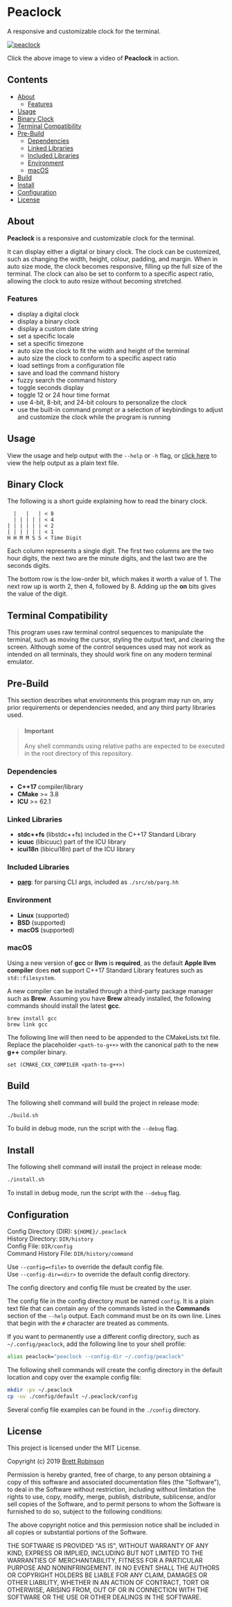 # Peaclock
A responsive and customizable clock for the terminal.

[![peaclock](https://raw.githubusercontent.com/octobanana/peaclock/master/assets/peaclock.png)](https://octobanana.com/software/peaclock/blob/assets/peaclock.mp4#file)

Click the above image to view a video of __Peaclock__ in action.

## Contents
* [About](#about)
  * [Features](#features)
* [Usage](#usage)
* [Binary Clock](#binary-clock)
* [Terminal Compatibility](#terminal-compatibility)
* [Pre-Build](#pre-build)
  * [Dependencies](#dependencies)
  * [Linked Libraries](#linked-libraries)
  * [Included Libraries](#included-libraries)
  * [Environment](#environment)
  * [macOS](#macos)
* [Build](#build)
* [Install](#install)
* [Configuration](#configuration)
* [License](#license)

## About
__Peaclock__ is a responsive and customizable clock for the terminal.

It can display either a digital or binary clock.
The clock can be customized, such as changing the width,
height, colour, padding, and margin. When in auto size mode,
the clock becomes responsive, filling up the full size of the terminal.
The clock can also be set to conform to a specific aspect ratio,
allowing the clock to auto resize without becoming stretched.

### Features
* display a digital clock
* display a binary clock
* display a custom date string
* set a specific locale
* set a specific timezone
* auto size the clock to fit the width and height of the terminal
* auto size the clock to conform to a specific aspect ratio
* load settings from a configuration file
* save and load the command history
* fuzzy search the command history
* toggle seconds display
* toggle 12 or 24 hour time format
* use 4-bit, 8-bit, and 24-bit colours to personalize the clock
* use the built-in command prompt or a selection of keybindings to adjust and customize the clock while the program is running

## Usage
View the usage and help output with the `--help` or `-h` flag,
or [click here](https://raw.githubusercontent.com/octobanana/peaclock/master/help.txt) to view the help output as a plain text file.

## Binary Clock
The following is a short guide explaining how to read the binary clock.

```
  |   |   | < 8
  | | | | | < 4
| | | | | | < 2
| | | | | | < 1
H H M M S S < Time Digit
```

Each column represents a single digit.
The first two columns are the two hour digits,
the next two are the minute digits,
and the last two are the seconds digits.

The bottom row is the low-order bit,
which makes it worth a value of 1.
The next row up is worth 2, then 4, followed by 8.
Adding up the __on__ bits gives the value of the digit.

## Terminal Compatibility
This program uses raw terminal control sequences to manipulate the terminal,
such as moving the cursor, styling the output text, and clearing the screen.
Although some of the control sequences used may not work as intended on all terminals,
they should work fine on any modern terminal emulator.

## Pre-Build
This section describes what environments this program may run on,
any prior requirements or dependencies needed,
and any third party libraries used.

> #### Important
> Any shell commands using relative paths are expected to be executed in the
> root directory of this repository.

### Dependencies
* __C++17__ compiler/library
* __CMake__ >= 3.8
* __ICU__ >= 62.1

### Linked Libraries
* __stdc++fs__ (libstdc++fs) included in the C++17 Standard Library
* __icuuc__ (libicuuc) part of the ICU library
* __icui18n__ (libicui18n) part of the ICU library

### Included Libraries
* [__parg__](https://github.com/octobanana/parg):
  for parsing CLI args, included as `./src/ob/parg.hh`

### Environment
* __Linux__ (supported)
* __BSD__ (supported)
* __macOS__ (supported)

### macOS
Using a new version of __gcc__ or __llvm__ is __required__, as the default
__Apple llvm compiler__ does __not__ support C++17 Standard Library features such as `std::filesystem`.

A new compiler can be installed through a third-party package manager such as __Brew__.
Assuming you have __Brew__ already installed, the following commands should install
the latest __gcc__.

```
brew install gcc
brew link gcc
```

The following line will then need to be appended to the CMakeLists.txt file.
Replace the placeholder `<path-to-g++>` with the canonical path to the new __g++__ compiler binary.

```
set (CMAKE_CXX_COMPILER <path-to-g++>)
```

## Build
The following shell command will build the project in release mode:
```sh
./build.sh
```
To build in debug mode, run the script with the `--debug` flag.

## Install
The following shell command will install the project in release mode:
```sh
./install.sh
```
To install in debug mode, run the script with the `--debug` flag.

## Configuration
Config Directory (DIR): `${HOME}/.peaclock`  
History Directory: `DIR/history`  
Config File: `DIR/config`  
Command History File: `DIR/history/command`

Use `--config=<file>` to override the default config file.  
Use `--config-dir=<dir>` to override the default config directory.

The config directory and config file must be created by the user.

The config file in the config directory must be named `config`.
It is a plain text file that can contain any of the
commands listed in the __Commands__ section of the `--help` output.
Each command must be on its own line. Lines that begin with the
`#` character are treated as comments.

If you want to permanently use a different config directory,
such as `~/.config/peaclock`, add the following line to your shell profile:
```sh
alias peaclock="peaclock --config-dir ~/.config/peaclock"
```

The following shell commands will create the config directory
in the default location and copy over the example config file:
```sh
mkdir -pv ~/.peaclock
cp -uv ./config/default ~/.peaclock/config
```

Several config file examples can be found in the `./config` directory.

## License
This project is licensed under the MIT License.

Copyright (c) 2019 [Brett Robinson](https://octobanana.com/)

Permission is hereby granted, free of charge, to any person obtaining a copy
of this software and associated documentation files (the "Software"), to deal
in the Software without restriction, including without limitation the rights
to use, copy, modify, merge, publish, distribute, sublicense, and/or sell
copies of the Software, and to permit persons to whom the Software is
furnished to do so, subject to the following conditions:

The above copyright notice and this permission notice shall be included in all
copies or substantial portions of the Software.

THE SOFTWARE IS PROVIDED "AS IS", WITHOUT WARRANTY OF ANY KIND, EXPRESS OR
IMPLIED, INCLUDING BUT NOT LIMITED TO THE WARRANTIES OF MERCHANTABILITY,
FITNESS FOR A PARTICULAR PURPOSE AND NONINFRINGEMENT. IN NO EVENT SHALL THE
AUTHORS OR COPYRIGHT HOLDERS BE LIABLE FOR ANY CLAIM, DAMAGES OR OTHER
LIABILITY, WHETHER IN AN ACTION OF CONTRACT, TORT OR OTHERWISE, ARISING FROM,
OUT OF OR IN CONNECTION WITH THE SOFTWARE OR THE USE OR OTHER DEALINGS IN THE
SOFTWARE.
